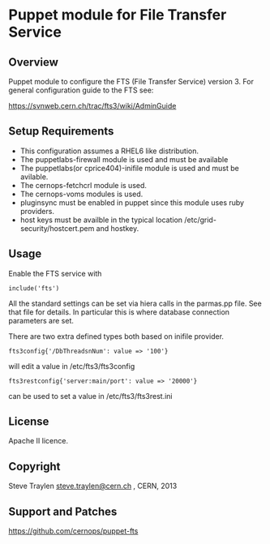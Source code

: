 Puppet module for File Transfer Service
=======================================

Overview
--------
Puppet module to configure the FTS (File Transfer Service) version 3.
For general configuration guide to the FTS see:

https://svnweb.cern.ch/trac/fts3/wiki/AdminGuide

Setup Requirements
------------------
* This configuration assumes a RHEL6 like distribution.
* The puppetlabs-firewall module is used and must be available
* The puppetlabs(or cprice404)-inifile module is used and must be avilable.
* The cernops-fetchcrl module is used.
* The cernops-voms modules is used.
* pluginsync must be enabled in puppet since this module uses ruby providers.
* host keys must be availble in the typical location
  /etc/grid-security/hostcert.pem and hostkey.

Usage
-----
Enable the FTS service with 

```puppet
include('fts')
```

All the standard settings can be set via hiera calls in the parmas.pp file. See that
file for details. In particular this is where database connection parameters are set.

There are two extra defined types both based on inifile provider.

```puppet
fts3config{'/DbThreadsnNum': value => '100'} 
```

will edit a value in /etc/fts3/fts3config

```puppet
fts3restconfig{'server:main/port': value => '20000'}
```

can be used to set a value in /etc/fts3/fts3rest.ini

License
-------
Apache II licence.

Copyright
---------
Steve Traylen <steve.traylen@cern.ch> , CERN, 2013

Support and Patches
-------------------
https://github.com/cernops/puppet-fts


